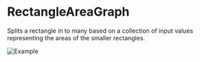 RectangleAreaGraph
==================

Splits a rectangle in to many based on a collection of input values representing the areas of the smaller rectangles.

![Example](https://github.com/westonized/RectangleAreaGraph/blob/master/RectAreaPngExample/saved.png)
